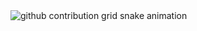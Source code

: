 <picture>
  <source
    media="(prefers-color-scheme: dark)"
    srcset="https://raw.githubusercontent.com/2Jinx/snk/output/github-contribution-grid-snake-dark.svg"
  />
  <source
    media="(prefers-color-scheme: light)"
    srcset="https://raw.githubusercontent.com/2Jinx/snk/output/github-contribution-grid-snake.svg"
  />
   <img
    alt="github contribution grid snake animation"
    src="https://raw.githubusercontent.com/2Jinx/snk/output/github-contribution-grid-snake.svg"
  />
</picture>
<!--
**2Jinx/2Jinx** is a ✨ _special_ ✨ repository because its `README.md` (this file) appears on your GitHub profile.

Here are some ideas to get you started:

- 🔭 I’m currently working on ...
- 🌱 I’m currently learning ...
- 👯 I’m looking to collaborate on ...
- 🤔 I’m looking for help with ...
- 💬 Ask me about ...
- 📫 How to reach me: ...
- 😄 Pronouns: ...
- ⚡ Fun fact: ...
-->
